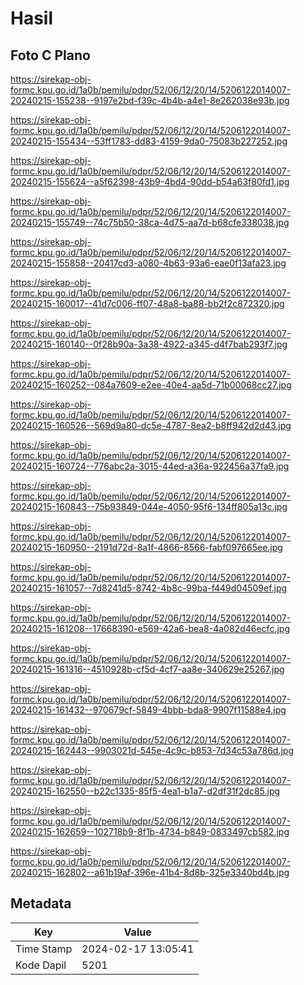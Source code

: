 # Hasil

## Foto C Plano

https://sirekap-obj-formc.kpu.go.id/1a0b/pemilu/pdpr/52/06/12/20/14/5206122014007-20240215-155238--9197e2bd-f39c-4b4b-a4e1-8e262038e93b.jpg

https://sirekap-obj-formc.kpu.go.id/1a0b/pemilu/pdpr/52/06/12/20/14/5206122014007-20240215-155434--53ff1783-dd83-4159-9da0-75083b227252.jpg

https://sirekap-obj-formc.kpu.go.id/1a0b/pemilu/pdpr/52/06/12/20/14/5206122014007-20240215-155624--a5f62398-43b9-4bd4-90dd-b54a63f80fd1.jpg

https://sirekap-obj-formc.kpu.go.id/1a0b/pemilu/pdpr/52/06/12/20/14/5206122014007-20240215-155749--74c75b50-38ca-4d75-aa7d-b68cfe338038.jpg

https://sirekap-obj-formc.kpu.go.id/1a0b/pemilu/pdpr/52/06/12/20/14/5206122014007-20240215-155858--20417cd3-a080-4b63-93a6-eae0f13afa23.jpg

https://sirekap-obj-formc.kpu.go.id/1a0b/pemilu/pdpr/52/06/12/20/14/5206122014007-20240215-160017--41d7c006-ff07-48a8-ba88-bb2f2c872320.jpg

https://sirekap-obj-formc.kpu.go.id/1a0b/pemilu/pdpr/52/06/12/20/14/5206122014007-20240215-160140--0f28b90a-3a38-4922-a345-d4f7bab293f7.jpg

https://sirekap-obj-formc.kpu.go.id/1a0b/pemilu/pdpr/52/06/12/20/14/5206122014007-20240215-160252--084a7609-e2ee-40e4-aa5d-71b00068cc27.jpg

https://sirekap-obj-formc.kpu.go.id/1a0b/pemilu/pdpr/52/06/12/20/14/5206122014007-20240215-160526--569d9a80-dc5e-4787-8ea2-b8ff942d2d43.jpg

https://sirekap-obj-formc.kpu.go.id/1a0b/pemilu/pdpr/52/06/12/20/14/5206122014007-20240215-160724--776abc2a-3015-44ed-a36a-922456a37fa9.jpg

https://sirekap-obj-formc.kpu.go.id/1a0b/pemilu/pdpr/52/06/12/20/14/5206122014007-20240215-160843--75b93849-044e-4050-95f6-134ff805a13c.jpg

https://sirekap-obj-formc.kpu.go.id/1a0b/pemilu/pdpr/52/06/12/20/14/5206122014007-20240215-160950--2191d72d-8a1f-4866-8566-fabf097665ee.jpg

https://sirekap-obj-formc.kpu.go.id/1a0b/pemilu/pdpr/52/06/12/20/14/5206122014007-20240215-161057--7d8241d5-8742-4b8c-99ba-f449d04509ef.jpg

https://sirekap-obj-formc.kpu.go.id/1a0b/pemilu/pdpr/52/06/12/20/14/5206122014007-20240215-161208--17668390-e569-42a6-bea8-4a082d46ecfc.jpg

https://sirekap-obj-formc.kpu.go.id/1a0b/pemilu/pdpr/52/06/12/20/14/5206122014007-20240215-161316--4510928b-cf5d-4cf7-aa8e-340629e25267.jpg

https://sirekap-obj-formc.kpu.go.id/1a0b/pemilu/pdpr/52/06/12/20/14/5206122014007-20240215-161432--970679cf-5849-4bbb-bda8-9907f11588e4.jpg

https://sirekap-obj-formc.kpu.go.id/1a0b/pemilu/pdpr/52/06/12/20/14/5206122014007-20240215-162443--9903021d-545e-4c9c-b853-7d34c53a786d.jpg

https://sirekap-obj-formc.kpu.go.id/1a0b/pemilu/pdpr/52/06/12/20/14/5206122014007-20240215-162550--b22c1335-85f5-4ea1-b1a7-d2df31f2dc85.jpg

https://sirekap-obj-formc.kpu.go.id/1a0b/pemilu/pdpr/52/06/12/20/14/5206122014007-20240215-162659--102718b9-8f1b-4734-b849-0833497cb582.jpg

https://sirekap-obj-formc.kpu.go.id/1a0b/pemilu/pdpr/52/06/12/20/14/5206122014007-20240215-162802--a61b19af-396e-41b4-8d8b-325e3340bd4b.jpg


## Metadata

| Key        | Value               |
| ---------- | ------------------- |
| Time Stamp | 2024-02-17 13:05:41 |
| Kode Dapil | 5201                |



